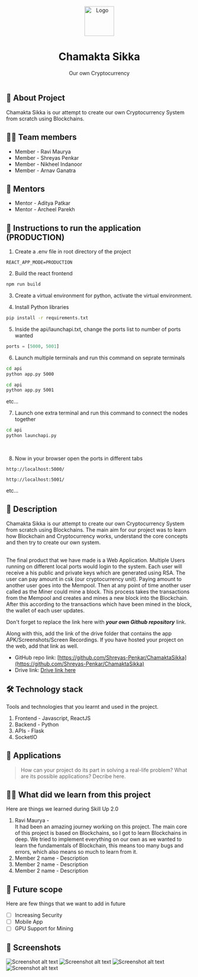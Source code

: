 <br />
<p align="center">
  <a href="https://github.com/othneildrew/Best-README-Template">
    <img src="https://drive.google.com/uc?export=view&id=15r9iyueR-7fGt418Q_sBCOxwCLzx9sxk" alt="Logo" width="80" height="80">
  </a>

  <h1 align="center">Chamakta Sikka</h1>
  <p align="center">
    Our own Cryptocurrency
    <br><br>
  </p>
</p>

## 🤔 About Project
Chamakta Sikka is our attempt to create our own Cryptocurrency System from scratch using Blockchains.

## 👨‍💻 Team members
* Member - Ravi Maurya
* Member - Shreyas Penkar
* Member - Nikheel Indanoor
* Member - Arnav Ganatra

## 🙏 Mentors
* Mentor - Aditya Patkar
* Mentor - Archeel Parekh

## 🚀 Instructions to run the application (PRODUCTION)

1. Create a .env file in root directory of the project
```
REACT_APP_MODE=PRODUCTION
```
2. Build the react frontend
```bash
npm run build
```
3. Create a virtual environment for python, activate the virtual environment.

4. Install Python libraries
```bash
pip install -r requirements.txt
```

5. Inside the api/launchapi.txt, change the ports list to number of ports wanted
```python
ports = [5000, 5001]
``` 

6. Launch multiple terminals and run this command on seprate terminals
```bash
cd api
python app.py 5000
```
```bash
cd api
python app.py 5001
```
etc...
<br>

7. Launch one extra terminal and run this command to connect the nodes together
```bash
cd api
python launchapi.py
```
<br>

8. Now in your browser open the ports in different tabs
```
http://localhost:5000/
```
```
http://localhost:5001/
```
etc...
<br>


## 📃 Description
Chamakta Sikka is our attempt to create our own Cryptocurrency System from scratch using Blockchains. The main aim for our project was to learn how Blockchain and Cryptocurrency works, understand the core concepts and then try to create our own system.<br/><br/>

The final product that we have made is a Web Application. Multiple Users running on different local ports would login to the system. Each user will receive a his public and private keys which are generated using RSA. The user can pay amount in csk (our cryptocurrency unit). Paying amount to another user goes into the Mempool. Then at any point of time another user called as the Miner could mine a block. This process takes the transactions from the Mempool and creates and mines a new block into the Blockchain. After this according to the transactions which have been mined in the block, the wallet of each user updates.

Don't forget to replace the link here with **_your own Github repository_** link.

Along with this, add the link of the drive folder that contains the app APK/Screenshots/Screen Recordings. If you have hosted your project on the web, add that link as well.

* GitHub repo link: [https://github.com/Shreyas-Penkar/ChamaktaSikka](https://github.com/Shreyas-Penkar/ChamaktaSikka)
* Drive link: [Drive link here](https://drive.google.com/)

## 🛠 Technology stack

Tools and technologies that you learnt and used in the project.

1. Frontend - Javascript, ReactJS
2. Backend - Python
3. APIs - Flask
4. SocketIO


## 🧠 Applications
>How can your project do its part in solving a real-life problem? What are its possible applications? Decribe here.

## 👨‍🎓 What did we learn from this project
Here are things we learned during Skill Up 2.0

1. Ravi Maurya - <br/>
It had been an amazing journey working on this project. The main core of this project is based on Blockchains, so I got to learn Blockchains in deep. We tried to implement everything on our own as we wanted to learn the fundamentals of Blockchain, this means too many bugs and errors, which also means so much to learn from it.
2. Member 2 name - Description
3. Member 2 name - Description
4. Member 2 name - Description

## 🔮 Future scope
Here are few things that we want to add in future<br/>
- [ ] Increasing Security
- [ ] Mobile App
- [ ] GPU Support for Mining

## 🎨 Screenshots

![Screenshot alt text](https://drive.google.com/uc?export=view&id=1SzwPcVRC2KqfNYQcmmLANMXCOuMYM5L-)
![Screenshot alt text](https://drive.google.com/uc?export=view&id=1I2E_upOicKHDDouSHRQzGKHw4CWSXRU-)
![Screenshot alt text](https://drive.google.com/uc?export=view&id=1OMBBAl3nXhHpwFuXDS6xIsE1XbrMMGbh)
![Screenshot alt text](https://drive.google.com/uc?export=view&id=1225zHGSl7CVypaINeRjsmHH5ZOzCyDNG)
